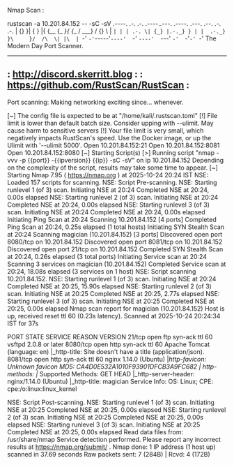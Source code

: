 Nmap  Scan :

rustscan -a 10.201.84.152 -- -sC -sV
.----. .-. .-. .----..---.  .----. .---.   .--.  .-. .-.
| {}  }| { } |{ {__ {_   _}{ {__  /  ___} / {} \ |  `| |
| .-. \| {_} |.-._} } | |  .-._} }\     }/  /\  \| |\  |
`-' `-'`-----'`----'  `-'  `----'  `---' `-'  `-'`-' `-'
The Modern Day Port Scanner.
________________________________________
: http://discord.skerritt.blog         :
: https://github.com/RustScan/RustScan :
 --------------------------------------
Port scanning: Making networking exciting since... whenever.

[~] The config file is expected to be at "/home/kali/.rustscan.toml"
[!] File limit is lower than default batch size. Consider upping with --ulimit. May cause harm to sensitive servers
[!] Your file limit is very small, which negatively impacts RustScan's speed. Use the Docker image, or up the Ulimit with '--ulimit 5000'. 
Open 10.201.84.152:21
Open 10.201.84.152:8081
Open 10.201.84.152:8080
[~] Starting Script(s)
[>] Running script "nmap -vvv -p {{port}} -{{ipversion}} {{ip}} -sC -sV" on ip 10.201.84.152
Depending on the complexity of the script, results may take some time to appear.
[~] Starting Nmap 7.95 ( https://nmap.org ) at 2025-10-24 20:24 IST
NSE: Loaded 157 scripts for scanning.
NSE: Script Pre-scanning.
NSE: Starting runlevel 1 (of 3) scan.
Initiating NSE at 20:24
Completed NSE at 20:24, 0.00s elapsed
NSE: Starting runlevel 2 (of 3) scan.
Initiating NSE at 20:24
Completed NSE at 20:24, 0.00s elapsed
NSE: Starting runlevel 3 (of 3) scan.
Initiating NSE at 20:24
Completed NSE at 20:24, 0.00s elapsed
Initiating Ping Scan at 20:24
Scanning 10.201.84.152 [4 ports]
Completed Ping Scan at 20:24, 0.25s elapsed (1 total hosts)
Initiating SYN Stealth Scan at 20:24
Scanning magician (10.201.84.152) [3 ports]
Discovered open port 8080/tcp on 10.201.84.152
Discovered open port 8081/tcp on 10.201.84.152
Discovered open port 21/tcp on 10.201.84.152
Completed SYN Stealth Scan at 20:24, 0.26s elapsed (3 total ports)
Initiating Service scan at 20:24
Scanning 3 services on magician (10.201.84.152)
Completed Service scan at 20:24, 18.08s elapsed (3 services on 1 host)
NSE: Script scanning 10.201.84.152.
NSE: Starting runlevel 1 (of 3) scan.
Initiating NSE at 20:24
Completed NSE at 20:25, 15.90s elapsed
NSE: Starting runlevel 2 (of 3) scan.
Initiating NSE at 20:25
Completed NSE at 20:25, 2.77s elapsed
NSE: Starting runlevel 3 (of 3) scan.
Initiating NSE at 20:25
Completed NSE at 20:25, 0.00s elapsed
Nmap scan report for magician (10.201.84.152)
Host is up, received reset ttl 60 (0.23s latency).
Scanned at 2025-10-24 20:24:34 IST for 37s

PORT     STATE SERVICE REASON         VERSION
21/tcp   open  ftp     syn-ack ttl 60 vsftpd 2.0.8 or later
8080/tcp open  http    syn-ack ttl 60 Apache Tomcat (language: en)
|_http-title: Site doesn't have a title (application/json).
8081/tcp open  http    syn-ack ttl 60 nginx 1.14.0 (Ubuntu)
|_http-favicon: Unknown favicon MD5: CA4D0E532A1010F93901DFCB3A9FC682
| http-methods: 
|_  Supported Methods: GET HEAD
|_http-server-header: nginx/1.14.0 (Ubuntu)
|_http-title: magician
Service Info: OS: Linux; CPE: cpe:/o:linux:linux_kernel

NSE: Script Post-scanning.
NSE: Starting runlevel 1 (of 3) scan.
Initiating NSE at 20:25
Completed NSE at 20:25, 0.00s elapsed
NSE: Starting runlevel 2 (of 3) scan.
Initiating NSE at 20:25
Completed NSE at 20:25, 0.00s elapsed
NSE: Starting runlevel 3 (of 3) scan.
Initiating NSE at 20:25
Completed NSE at 20:25, 0.00s elapsed
Read data files from: /usr/share/nmap
Service detection performed. Please report any incorrect results at https://nmap.org/submit/ .
Nmap done: 1 IP address (1 host up) scanned in 37.69 seconds
           Raw packets sent: 7 (284B) | Rcvd: 4 (172B)

